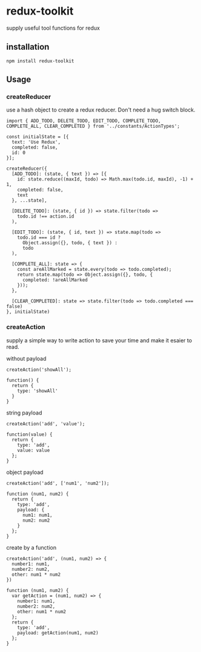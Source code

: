 # redux-toolkit

supply useful tool functions for redux

## installation

`npm install redux-toolkit`

## Usage

### createReducer

use a hash object to create a redux reducer. Don't need a hug switch block.

```
import { ADD_TODO, DELETE_TODO, EDIT_TODO, COMPLETE_TODO, COMPLETE_ALL, CLEAR_COMPLETED } from '../constants/ActionTypes';

const initialState = [{
  text: 'Use Redux',
  completed: false,
  id: 0
}];

createReducer({
  [ADD_TODO]: (state, { text }) => [{
    id: state.reduce((maxId, todo) => Math.max(todo.id, maxId), -1) + 1,
    completed: false,
    text
  }, ...state],

  [DELETE_TODO]: (state, { id }) => state.filter(todo =>
    todo.id !== action.id
  ),

  [EDIT_TODO]: (state, { id, text }) => state.map(todo =>
    todo.id === id ?
      Object.assign({}, todo, { text }) :
      todo
  ),

  [COMPLETE_ALL]: state => {
    const areAllMarked = state.every(todo => todo.completed);
    return state.map(todo => Object.assign({}, todo, {
      completed: !areAllMarked
    }));
  },

  [CLEAR_COMPLETED]: state => state.filter(todo => todo.completed === false)
}, initialState)
```

### createAction

supply a simple way to write action to save your time and make it esaier to read.

without payload

```
createAction('showAll');

function() {
  return {
    type: 'showAll'
  }
}
```

string payload

```
createAction('add', 'value');

function(value) {
  return {
    type: 'add',
    value: value
  };
}
```

object payload

```
createAction('add', ['num1', 'num2']);

function (num1, num2) {
  return {
    type: 'add',
    payload: {
      num1: num1,
      num2: num2  
    }
  };
}
```

create by a function

```
createAction('add', (num1, num2) => {
  number1: num1,
  number2: num2,
  other: num1 * num2
})

function (num1, num2) {
  var getAction = (num1, num2) => {
    number1: num1,
    number2: num2,
    other: num1 * num2
  };
  return {
    type: 'add',
    payload: getAction(num1, num2)
  };
}
```

